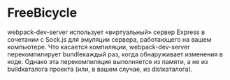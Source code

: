 # FreeBicycle


webpack-dev-server использует «виртуальный» сервер Express в сочетании с Sock.js для эмуляции сервера, работающего на вашем компьютере. Что касается компиляции, webpack-dev-server перекомпилирует bundleкаждый раз, когда обнаруживает изменения в коде. Однако эта перекомпиляция выполняется из памяти, а не из buildкаталога проекта (или, в вашем случае, из distкаталога).